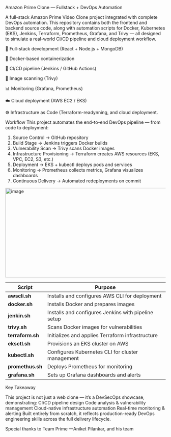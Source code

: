 Amazon Prime Clone — Fullstack + DevOps Automation

A full-stack Amazon Prime Video Clone project integrated with complete DevOps automation.
This repository contains both the frontend and backend source code, along with automation scripts for Docker, Kubernetes (EKS), Jenkins, Terraform, Prometheus, Grafana, and Trivy — all designed to simulate a real-world CI/CD pipeline and cloud deployment workflow.

🧱 Full-stack development (React + Node.js + MongoDB)

🐳 Docker-based containerization

🔄 CI/CD pipeline (Jenkins / GitHub Actions)

🔐 Image scanning (Trivy)

📊 Monitoring (Grafana, Prometheus)

☁️ Cloud deployment (AWS EC2 / EKS)

⚙️ Infrastructure as Code (Terraform-readynning, and cloud deployment.

Workflow
This project automates the end-to-end DevOps pipeline — from code to deployment:

1. Source Control → GitHub repository
2. Build Stage → Jenkins triggers Docker builds
3. Vulnerability Scan → Trivy scans Docker images
4. Infrastructure Provisioning → Terraform creates AWS resources (EKS, VPC, EC2, S3, etc.)
5. Deployment → EKS + kubectl deploys pods and services
6. Monitoring → Prometheus collects metrics, Grafana visualizes dashboards
7. Continuous Delivery → Automated redeployments on commit

<img width="575" height="281" alt="image" src="https://github.com/user-attachments/assets/471a85b5-3894-4501-89a0-c6353d864adf" />


| Script           | Purpose                                             |
| ---------------- | --------------------------------------------------- |
| **awscli.sh**    | Installs and configures AWS CLI for deployment      |
| **docker.sh**    | Installs Docker and prepares images                 |
| **jenkin.sh**    | Installs and configures Jenkins with pipeline setup |
| **trivy.sh**     | Scans Docker images for vulnerabilities             |
| **terraform.sh** | Initializes and applies Terraform infrastructure    |
| **eksctl.sh**    | Provisions an EKS cluster on AWS                    |
| **kubectl.sh**   | Configures Kubernetes CLI for cluster management    |
| **promethus.sh** | Deploys Prometheus for monitoring                   |
| **grafana.sh**   | Sets up Grafana dashboards and alerts               |

Key Takeaway

This project is not just a web clone — it’s a DevSecOps showcase, demonstrating:
CI/CD pipeline design
Code analysis & vulnerability management
Cloud-native infrastructure automation
Real-time monitoring & alerting
Built entirely from scratch, it reflects production-ready DevOps engineering skills across the full delivery lifecycle.

Special thanks to Team Prime —Aniket Pilankar, and his team



